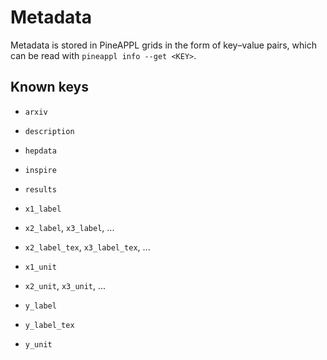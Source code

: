 Metadata
========

Metadata is stored in PineAPPL grids in the form of key–value pairs, which can
be read with `pineappl info --get <KEY>`.

Known keys
----------

- `arxiv`
- `description`
- `hepdata`
- `inspire`
- `results`

- `x1_label`
- `x2_label`, `x3_label`, ...
- `x2_label_tex`, `x3_label_tex`, ...
- `x1_unit`
- `x2_unit`, `x3_unit`, ...
- `y_label`
- `y_label_tex`
- `y_unit`
